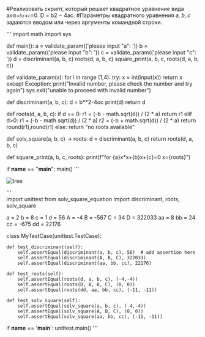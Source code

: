 #Реализовать  скрипт,  который  решает  квадратное  уравнение  вида 𝑎𝑥ଶ+𝑏𝑥+𝑐=0. D = b2 − 4ac.
#Параметры квадратного уравнения 𝑎, 𝑏, 𝑐 задаются вводом или через аргументы командной строки.

'''
import math
import sys


def main():
    a = validate_param(('please input "a": '))
    b = validate_param(('please input "b": '))
    c = validate_param(('please input "c": '))
    d = discriminant(a, b, c)
    roots(d, a, b, c)
    square_print(a, b, c, roots(d, a, b, c))

def validate_param(x):
    for i in range (1,4):
        try:
            x = int(input(x))
            return x
        except Exception:
            print("Invalid number, please check the number and try again")
    sys.exit("unable to proceed with invalid number")

def discriminant(a, b, c):
    d = b**2-4*a*c
    print(d)
    return d

def roots(d, a, b, c):
    if d == 0:
        r1 = (-b - math.sqrt(d)) / (2 * a)
        return r1
    elif d>0:
        r1 = (-b - math.sqrt(d)) / (2 * a)
        r2 = (-b + math.sqrt(d)) / (2 * a)
        return round(r1),round(r1)
    else:
        return "no roots available"

def solv_square(a, b, c) -> roots:
    d = discriminant(a, b, c)
    return roots(d, a, b, c)

def square_print(a, b, c, roots):
    print(f"for {a}x*x+{b}x+{c}=0  x={roots}")


if __name__ == "__main__":
    main()
''' 

![tree](./images/tree.png "tree")

'''   
import unittest
from solv_square_equation import discriminant, roots, solv_square

a = 2
b = 8
c = 1
d = 56
A = -4
B = -567
C = 34
D = 322033
aa = 8
bb = 24
cc = -675
dd = 22176

class MyTestCase(unittest.TestCase):

    def test_discriminant(self):
        self.assertEqual(discriminant(a, b, c), 56)  # add assertion here
        self.assertEqual(discriminant(A, B, C), 322033)
        self.assertEqual(discriminant(aa, bb, cc), 22176)

    def test_roots(self):
        self.assertEqual(roots(d, a, b, c), (-4,-4))
        self.assertEqual(roots(D, A, B, C), (0, 0))
        self.assertEqual(roots(dd, aa, bb, cc), (-11, -11))

    def test_solv_square(self):
        self.assertEqual(solv_square(a, b, c), (-4,-4))
        self.assertEqual(solv_square(A, B, C), (0, 0))
        self.assertEqual(solv_square(aa, bb, cc), (-11, -11))

if __name__ == '__main__':
    unittest.main()
'''
